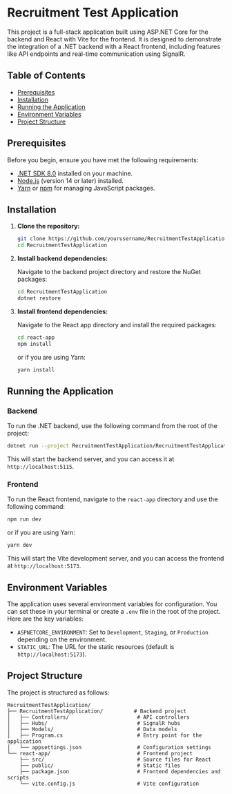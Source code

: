# Recruitment Test Application

This project is a full-stack application built using ASP.NET Core for the backend and React with Vite for the frontend. It is designed to demonstrate the integration of a .NET backend with a React frontend, including features like API endpoints and real-time communication using SignalR.

## Table of Contents

- [Prerequisites](#prerequisites)
- [Installation](#installation)
- [Running the Application](#running-the-application)
- [Environment Variables](#environment-variables)
- [Project Structure](#project-structure)

## Prerequisites

Before you begin, ensure you have met the following requirements:

- [.NET SDK 8.0](https://dotnet.microsoft.com/download/dotnet/8.0) installed on your machine.
- [Node.js](https://nodejs.org/) (version 14 or later) installed.
- [Yarn](https://yarnpkg.com/) or [npm](https://www.npmjs.com/) for managing JavaScript packages.

## Installation

1. **Clone the repository:**

   ```bash
   git clone https://github.com/yourusername/RecruitmentTestApplication.git
   cd RecruitmentTestApplication
   ```

2. **Install backend dependencies:**

   Navigate to the backend project directory and restore the NuGet packages:

   ```bash
   cd RecruitmentTestApplication
   dotnet restore
   ```

3. **Install frontend dependencies:**

   Navigate to the React app directory and install the required packages:

   ```bash
   cd react-app
   npm install
   ```

   or if you are using Yarn:

   ```bash
   yarn install
   ```

## Running the Application

### Backend

To run the .NET backend, use the following command from the root of the project:

```bash
dotnet run --project RecruitmentTestApplication/RecruitmentTestApplication.csproj
```

This will start the backend server, and you can access it at `http://localhost:5115`.

### Frontend

To run the React frontend, navigate to the `react-app` directory and use the following command:

```bash
npm run dev
```

or if you are using Yarn:

```bash
yarn dev
```

This will start the Vite development server, and you can access the frontend at `http://localhost:5173`.

## Environment Variables

The application uses several environment variables for configuration. You can set these in your terminal or create a `.env` file in the root of the project. Here are the key variables:

- `ASPNETCORE_ENVIRONMENT`: Set to `Development`, `Staging`, or `Production` depending on the environment.
- `STATIC_URL`: The URL for the static resources (default is `http://localhost:5173`).

## Project Structure

The project is structured as follows:

```
RecruitmentTestApplication/
├── RecruitmentTestApplication/          # Backend project
│   ├── Controllers/                      # API controllers
│   ├── Hubs/                             # SignalR hubs
│   ├── Models/                           # Data models
│   ├── Program.cs                        # Entry point for the application
│   └── appsettings.json                  # Configuration settings
└── react-app/                            # Frontend project
    ├── src/                              # Source files for React
    ├── public/                           # Static files
    ├── package.json                      # Frontend dependencies and scripts
    └── vite.config.js                    # Vite configuration
```
